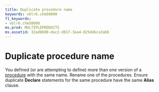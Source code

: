 ```yaml
---
title: Duplicate procedure name
keywords: vblr6.chm50090
f1_keywords:
- vblr6.chm50090
ms.prod: MULTIPLEPRODUCTS
ms.assetid: 32ad8b08-dac2-d817-3aa4-025d4bca3abb
---
```



# Duplicate procedure name

You defined (or are attempting to define) more than one version of a [procedure](vbe-glossary.md) with the same name. Rename one of the procedures. Ensure duplicate **Declare** statements for the same procedure have the same **Alias** clause.


